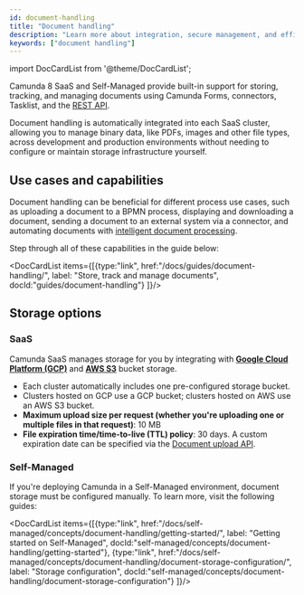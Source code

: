 ```yaml
---
id: document-handling
title: "Document handling"
description: "Learn more about integration, secure management, and efficient storage and retrieval of documents across development and production environments in a SaaS environment."
keywords: ["document handling"]
---
```


import DocCardList from '@theme/DocCardList';

Camunda 8 SaaS and Self-Managed provide built-in support for storing, tracking, and managing documents using Camunda Forms, connectors, Tasklist, and the [REST API](/apis-tools/camunda-api-rest/specifications/create-documents.api.mdx).

Document handling is automatically integrated into each SaaS cluster, allowing you to manage binary data, like PDFs, images and other file types, across development and production environments without needing to configure or maintain storage infrastructure yourself.

## Use cases and capabilities

Document handling can be beneficial for different process use cases, such as uploading a document to a BPMN process, displaying and downloading a document, sending a document to an external system via a connector, and automating documents with [intelligent document processing](/components/modeler/web-modeler/idp/idp-example.md).

Step through all of these capabilities in the guide below:

<DocCardList items={[{type:"link", href:"/docs/guides/document-handling/", label: "Store, track and manage documents", docId:"guides/document-handling"}
]}/>

## Storage options

### SaaS

Camunda SaaS manages storage for you by integrating with [**Google Cloud Platform (GCP)**](https://cloud.google.com/storage) and [**AWS S3**](https://aws.amazon.com/s3/) bucket storage.

- Each cluster automatically includes one pre-configured storage bucket.
- Clusters hosted on GCP use a GCP bucket; clusters hosted on AWS use an AWS S3 bucket.
- **Maximum upload size per request (whether you're uploading one or multiple files in that request)**: 10 MB
- **File expiration time/time-to-live (TTL) policy**: 30 days. A custom expiration date can be specified via the [Document upload API](../../apis-tools/camunda-api-rest/specifications/create-document.api.mdx).

### Self-Managed

If you're deploying Camunda in a Self-Managed environment, document storage must be configured manually. To learn more, visit the following guides:

<DocCardList items={[{type:"link", href:"/docs/self-managed/concepts/document-handling/getting-started/", label: "Getting started on Self-Managed", docId:"self-managed/concepts/document-handling/getting-started"},
{type:"link", href:"/docs/self-managed/concepts/document-handling/document-storage-configuration/", label: "Storage configuration", docId:"self-managed/concepts/document-handling/document-storage-configuration"}
]}/>
